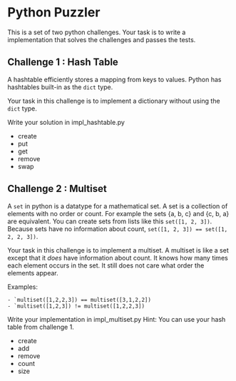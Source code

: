 # Python Puzzler

This is a set of two python challenges.
Your task is to write a implementation that solves
the challenges and passes the tests.

## Challenge 1 : Hash Table

A hashtable efficiently stores a mapping from keys to values.
Python has hashtables built-in as the `dict` type.

Your task in this challenge is to implement a dictionary
without using the `dict` type.

Write your solution in impl_hashtable.py
- create
- put
- get
- remove
- swap

## Challenge 2 : Multiset

A `set` in python is a datatype for a mathematical set.
A set is a collection of elements with no order or count.
For example the sets {a, b, c} and {c, b, a} are equivalent.
You can create sets from lists like this `set([1, 2, 3])`.
Because sets have no information about count, `set([1, 2, 3]) == set([1, 2, 2, 3])`.

Your task in this challenge is to implement a multiset.
A multiset is like a set except that it _does_ have information about count.
It knows how many times each element occurs in the set.
It still does not care what order the elements appear.

Examples:

    - `multiset([1,2,2,3]) == multiset([3,1,2,2])
    - `multiset([1,2,3]) != multiset([1,2,2,3])

Write your implementation in impl_multiset.py
Hint: You can use your hash table from challenge 1.
- create
- add
- remove
- count
- size
